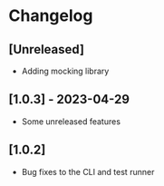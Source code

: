# Changelog

## [Unreleased]

* Adding mocking library

## [1.0.3] - 2023-04-29

* Some unreleased features

## [1.0.2]

* Bug fixes to the CLI and test runner
